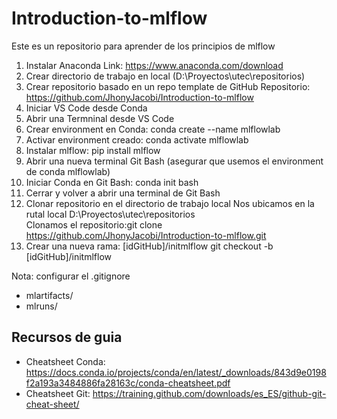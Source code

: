 # Introduction-to-mlflow
Este es un repositorio para aprender de los principios de mlflow

1. Instalar Anaconda
   Link: https://www.anaconda.com/download
2. Crear directorio de trabajo en local (D:\Proyectos\utec\repositorios\)
3. Crear repositorio basado en un repo template de GitHub
   Repositorio: https://github.com/JhonyJacobi/Introduction-to-mlflow
4. Iniciar VS Code desde Conda
5. Abrir una Termninal desde VS Code
6. Crear environment en Conda: conda create --name mlflowlab
7. Activar environment creado: conda activate mlflowlab
8. Instalar mlflow: pip install mlflow
9. Abrir una nueva terminal Git Bash (asegurar que usemos el environment de conda mlflowlab)
10. Iniciar Conda en Git Bash: conda init bash
11. Cerrar y volver a abrir una terminal de Git Bash
12. Clonar repositorio en el directorio de trabajo local
   Nos ubicamos en la rutal local D:\Proyectos\utec\repositorios\
   Clonamos el repositorio:git clone https://github.com/JhonyJacobi/Introduction-to-mlflow.git
13. Crear una nueva rama: [idGitHub]/initmlflow
    git checkout -b [idGitHub]/initmlflow   

Nota: configurar el .gitignore
- mlartifacts/
- mlruns/

## Recursos de guia
- Cheatsheet Conda: https://docs.conda.io/projects/conda/en/latest/_downloads/843d9e0198f2a193a3484886fa28163c/conda-cheatsheet.pdf
- Cheatsheet Git: https://training.github.com/downloads/es_ES/github-git-cheat-sheet/
